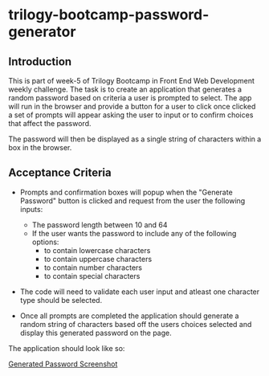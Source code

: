 # trilogy-bootcamp-password-generator

Introduction
---

This is part of week-5 of Trilogy Bootcamp in Front End Web Development weekly challenge. 
The task is to create an application that generates a random password based on criteria a user is prompted to select.
The app will run in the browser and provide a button for a user to click once clicked a set of prompts will appear asking the user to input or to confirm choices that affect the password. 

The password will then be displayed as a single string of characters within a box in the browser. 

Acceptance Criteria
---

 - Prompts and confirmation boxes will popup when the "Generate Password" button is clicked 
and request from the user the following inputs: 
	- The password length between 10 and 64
	- If the user wants the password to include any of the following options: 
		- to contain lowercase characters
		- to contain uppercase characters
		- to contain number characters
		- to contain special characters

- The code will need to validate each user input and atleast one character type should be 
selected. 

- Once all prompts are completed the application should generate a random string of characters 
based off the users choices selected and display this generated password on the page. 

The application should look like so: 

[Generated Password Screenshot](./passwordGeneratorCapture.JPG)


